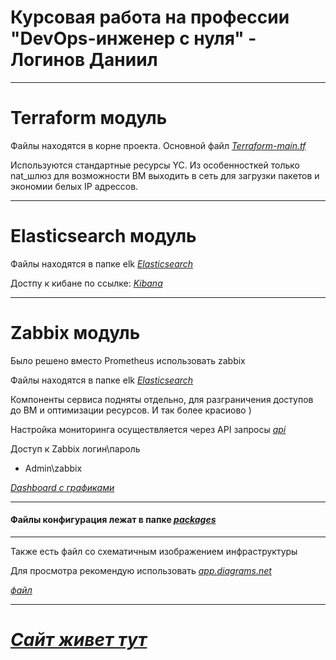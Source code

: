 Курсовая работа на профессии "DevOps-инженер с нуля" - Логинов Даниил
===============
---
Terraform модуль
===
Файлы находятся в корне проекта. Основной файл *[Terraform-main.tf](https://github.com/Loginochka/Coursework-DevOps/blob/main/Terraform-main.tf)*

Используются стандартные ресурсы YC. Из особенносткей только nat_шлюз для возможности ВМ выходить в сеть для загрузки пакетов и экономии белых IP адрессов.

---
Elasticsearch модуль
==
Файлы находятся в папке elk *[Elasticsearch](https://github.com/Loginochka/Coursework-DevOps/tree/main/ansible/elk)*

Достпу к кибане по ссылке: *[Kibana](http://62.84.114.252:5601/app/observability/overview?rangeFrom=now-1d&rangeTo=now)*

---
Zabbix модуль
===
Было решено вместо Prometheus использовать zabbix

Файлы находятся в папке elk *[Elasticsearch](https://github.com/Loginochka/Coursework-DevOps/tree/main/ansible/zabbix)*

Компоненты сервиса подняты отдельно, для разграничения доступов до ВМ и оптимизации ресурсов. И так более красиово )

Настройка мониторинга осуществляется через API запросы *[api](https://github.com/Loginochka/Coursework-DevOps/tree/main/ansible/api)*

Доступ к Zabbix логин\пароль 
+ Admin\zabbix

*[Dashboard с графиками](http://158.160.113.248/zabbix.php?action=dashboard.view)*

---

#### Файлы конфигурация лежат в папке *[packages](https://github.com/Loginochka/Coursework-DevOps/tree/main/packages)*

---

Также есть файл со схематичным изображением инфраструктуры 

Для просмотра рекомендую использовать *[app.diagrams.net](https://app.diagrams.net/)*

*[файл](https://github.com/Loginochka/Coursework-DevOps/blob/main/%D0%9A%D1%83%D1%80%D1%81%D0%BE%D0%B2%D0%B0%D1%8F.drawio)*

---

*[Сайт живет тут](http://158.160.145.200)*
===